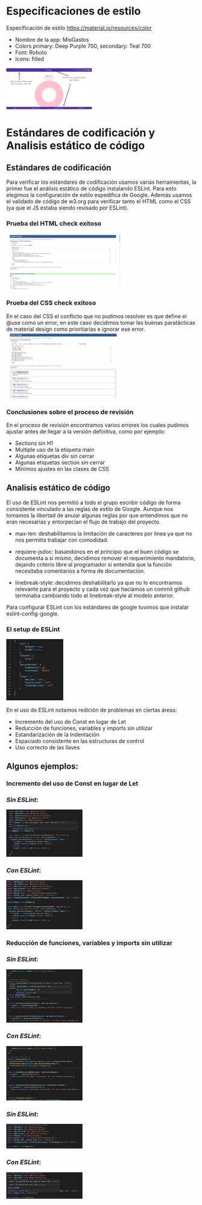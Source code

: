 # Especificaciones de estilo 

Especificación de estilo
https://material.io/resources/color 

- Nombre de la app: MisGastos
- Colors primary: Deep Purple 700, secondary: Teal 700
- Font: Roboto
- Icons: filled

<img width="45%" alt="Prueba de estilo" src="../assets/estiloPrueba.jpg">


# Estándares de codificación y Analisis estático de código

## Estándares de codificación
Para verificar los estándares de codificación usamos varias herramientas, la primer fue el análisis estático de código instalando ESLint.
Para esto elegimos la configuración de estilo espedifica de Google.
Además usamos el validado de código de w3.org para verificar tanto el HTML como el CSS (ya que el JS estaba siendo revisado por ESLint).

### Prueba del HTML check exitoso
<img width="60%" alt="Prueba check HTML exitosa]" src="../assets/HTMLSucc.png">


### Prueba del CSS check exitoso
En el caso del CSS el conflicto que no pudimos resolver es que define el @use como un error, en este caso decidimos tomar las buenas paratácticas de material design como prioritarias e ignorar ese error.
<img width="60%" alt="Prueba check CSS exitosa" src="../assets/CSSSucc.png">

### Conclusiones sobre el proceso de revisión
En el proceso de revisión encontramos varios errores los cuales pudimos ajustar antes de llegar a la versión definitiva, como por ejemplo:
- Sections sin H1 
- Multiple uso de la etiqueta main
- Algunas etiquetas div sin cerrar
- Algunas etiquetas section sin cerrar 
- Mínimos ajustes en las clases de CSS

## Analisis estático de código
El uso de ESLint nos permitió a todo el grupo escribir código de forma consistente vinculado a las reglas de estilo de Google.
Aunque nos tomamos la libertad de anular algunas reglas por que entendimos que no eran necesarias y entorpecían el flujo de trabajo del proyecto.

- max-len: deshabilitamos la limitación de caracteres por linea ya que no nos permitía trabajar con comodidad.

- requiere-jsdoc: basandonos en el principio que el buen código se documenta a si mismo, decidimos remover el requerimiento mandatorio, dejando criterio libre al programador si entendía que la función necesitaba comentarios a forma de documentación.

- linebreak-style: decidimos deshabilitarlo ya que no lo encontramos relevante para el proyecto y cada vez que hacíamos un commit github terminaba cambiando todo el linebreak-style al modelo anterior.

Para configurar ESLint con los estándares de google tuvimos que instalar eslint-config-google.

### El setup de ESLint 
<img width="30%" alt="Setup EsLint" src="../assets/LintSetup.png">

En el uso de ESLint notamos redición de problemas en ciertas áreas:
- Incremento del uso de Const en lugar de Let
- Reducción de funciones, variables y imports sin utilizar
- Estandarización de la Indentación
- Espaciado consistente en las estructuras de control
- Uso correcto de las llaves

## Algunos ejemplos:
### Incremento del uso de Const en lugar de Let
### _Sin ESLint_:
<img width="40%" alt="Setup EsLint" src="../assets/lint/sinLintConst.png">

### _Con ESLint_:
<img width="40%" alt="Setup EsLint" src="../assets/lint/conLintConst.png">


### Reducción de funciones, variables y imports sin utilizar

### _Sin ESLint_:

<img width="40%" alt="Setup EsLint" src="../assets/lint/sinLintFunciones.png">

### _Con ESLint_:

<img width="40%" alt="Setup EsLint" src="../assets/lint/conLintFunciones.png">

### _Sin ESLint_:
<img width="40%" alt="Setup EsLint" src="../assets/lint/importSinLint.png">

### _Con ESLint_:

<img width="40%" alt="Setup EsLint" src="../assets/lint/importConLint.png">


